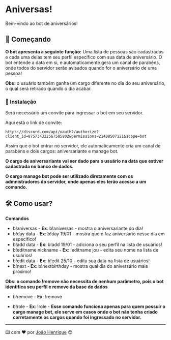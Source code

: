 # Aniversas!

Bem-vindo ao bot de aniversários!

## 🚀 Começando

**O bot apresenta a seguinte função:**
Uma lista de pessoas são cadastradas e cada uma delas tem seu perfil específico com sua data de aniversário. O bot entende a data em si, e automaticamente gera um canal de parabéns, onde todos do servidor serão avisados quando for o aniversário de uma pessoa! 

**Obs:** o usuário também ganha um cargo diferente no dia do seu aniversário, o qual será retirado quando o dia acabar.

### 🔧 Instalação

Será necessário um convite para ingressar o bot em seu servidor.

Aqui está o link de convite:

```
https://discord.com/api/oauth2/authorize?client_id=875734322567585802&permissions=21408507121&scope=bot
```

Assim que o bot entrar no servidor, ele automaticamente cria um canal de parabéns e dois cargos: aniversariante e manage bot.

**O cargo de aniversariante vai ser dado para o usuário na data que estiver cadastrada no banco de dados.**

**O cargo manage bot pode ser utilizado diretamente com os admnistradores do servidor, onde apenas eles terão acesso a um comando.**

## 🛠️ Como usar?

**Comandos**
* b!aniversas - **Ex**: b!aniversas - mostra o aniversariante do dia!
* b!day data - **Ex**: b!day 19/01 - mostra quem faz aniversário nesse dia em específico!
* b!add data - **Ex**: b!add 19/01 - adiciona o seu perfil na lista de usuários!
* b!editname nickname - **Ex**: !editname jou - edita seu nome na lista de usuários!
* b!edit data - **Ex**: b!edit 25/10 - edita sua data na lista de usuários!
* b!next - **Ex**: b!nextbirthday - mostra qual dia do aniversário mais próximo!

**Obs: o comando !remove não necessita de nenhum parâmetro, pois o bot identifica seu perfil e remove da base de dados**
* b!remove - **Ex**: !remove

* b!role - **Ex**: !role - **Esse comando funciona apenas para quem possuir o cargo manage bot, ele serve em casos onde o bot não tenha criado corretamente os cargos quando foi ingressado no servidor.**

---
⌨️ com ❤️ por [João Henrique](https://github.com/jouiwnl) 😊
